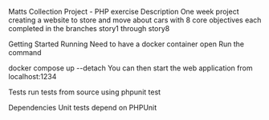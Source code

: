 Matts Collection Project - PHP exercise
Description
One week project creating a website to store and move about cars with 8 core objectives each completed in the branches story1 through story8

Getting Started
Running
Need to have a docker container open Run the command

docker compose up --detach
You can then start the web application from localhost:1234

Tests
run tests from source using phpunit test

Dependencies
Unit tests depend on PHPUnit
